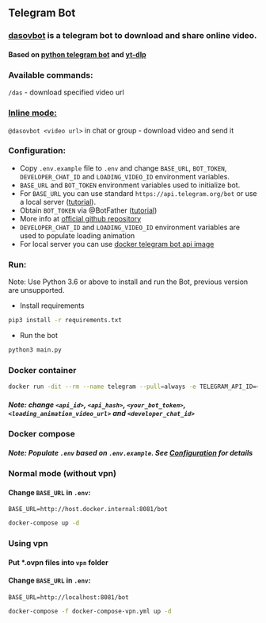 ## Telegram Bot

### [dasovbot](https://t.me/dasovbot) is a telegram bot to download and share online video.

#### Based on [python telegram bot](https://github.com/python-telegram-bot/python-telegram-bot) and [yt-dlp](https://github.com/yt-dlp/yt-dlp)

### **Available commands:**
`/das` - download specified video url

### **[Inline mode:](https://telegram.org/blog/inline-bots)**
`@dasovbot <video url>` in chat or group - download video and send it

### **Configuration:**
- Copy `.env.example` file to `.env` and change `BASE_URL`, `BOT_TOKEN`, `DEVELOPER_CHAT_ID` and `LOADING_VIDEO_ID` environment variables.
- `BASE_URL` and `BOT_TOKEN` environment variables used to initialize bot.
- For `BASE_URL` you can use standard `https://api.telegram.org/bot` or use a local server ([tutorial](https://github.com/tdlib/telegram-bot-api)).
- Obtain `BOT_TOKEN` via @BotFather ([tutorial](https://core.telegram.org/bots/tutorial#obtain-your-bot-token))
- More info at [official github repository](https://github.com/tdlib/telegram-bot-api)
- `DEVELOPER_CHAT_ID` and `LOADING_VIDEO_ID` environment variables are used to populate loading animation
- For local server you can use [docker telegram bot api image](https://github.com/volkovskiyda/docker-telegram-bot-api)

### **Run:**
Note: Use Python 3.6 or above to install and run the Bot, previous version are unsupported.
- Install requirements
```bash
pip3 install -r requirements.txt
```
- Run the bot
```bash
python3 main.py
```

### **Docker container**

```bash
docker run -dit --rm --name telegram --pull=always -e TELEGRAM_API_ID=<api_id> -e TELEGRAM_API_HASH=<api_hash> -p 8081:8081 ghcr.io/volkovskiyda/telegram-bot-api ; docker run -dit --rm --name dasovbot --pull=always -e BASE_URL=http://host.docker.internal:8081/bot -e BOT_TOKEN=<your_bot_token> -e LOADING_VIDEO_ID=<loading_animation_video_url> -e DEVELOPER_CHAT_ID=<developer_chat_id> ghcr.io/volkovskiyda/dasovbot
```
##### **Note**: change `<api_id>`, `<api_hash>`, `<your_bot_token>`, `<loading_animation_video_url>` and `<developer_chat_id>`

### **Docker compose**
##### **Note**: Populate `.env` based on `.env.example`. See [Configuration](#configuration) for details
### Normal mode (without vpn)
#### Change `BASE_URL` in `.env`:
`BASE_URL=http://host.docker.internal:8081/bot`
```bash
docker-compose up -d
```
### Using vpn
#### Put *.ovpn files into `vpn` folder
#### Change `BASE_URL` in `.env`:
`BASE_URL=http://localhost:8081/bot`
```bash
docker-compose -f docker-compose-vpn.yml up -d
```
